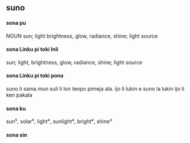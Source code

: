 ## suno

#### sona pu

NOUN sun; light brightness, glow, radiance, shine; light source

#### sona Linku pi toki Inli

sun; light, brightness, glow, radiance, shine; light source

#### sona Linku pi toki pona

suno li sama mun suli li lon tenpo pimeja ala. ijo li lukin e suno la lukin ijo li ken pakala

#### sona ku

sun⁵, solar⁵, light⁴, sunlight⁴, bright⁴, shine³

#### sona sin

